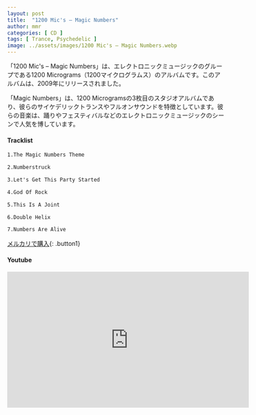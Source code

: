 ```yaml
---
layout: post
title:  "1200 Mic's – Magic Numbers"
author: mmr
categories: [ CD ]
tags: [ Trance, Psychedelic ]
image: ../assets/images/1200 Mic's – Magic Numbers.webp
---
```


「1200 Mic's – Magic Numbers」は、エレクトロニックミュージックのグループである1200 Micrograms（1200マイクログラムス）のアルバムです。このアルバムは、2009年にリリースされました。

「Magic Numbers」は、1200 Microgramsの3枚目のスタジオアルバムであり、彼らのサイケデリックトランスやフルオンサウンドを特徴としています。彼らの音楽は、踊りやフェスティバルなどのエレクトロニックミュージックのシーンで人気を博しています。

#### Tracklist
```md
1.The Magic Numbers Theme

2.Numberstruck

3.Let's Get This Party Started

4.God Of Rock

5.This Is A Joint

6.Double Helix

7.Numbers Are Alive
```

[メルカリで購入](https://jp.mercari.com/item/m59821579100?afid=6142608987){: .button1}

#### Youtube
<iframe width="560" height="315" src="https://www.youtube.com/embed/_u0ip7-HNyU?si=s4wCylQ3ypEhAjDM" title="YouTube video player" frameborder="0" allow="accelerometer; autoplay; clipboard-write; encrypted-media; gyroscope; picture-in-picture; web-share" referrerpolicy="strict-origin-when-cross-origin" allowfullscreen></iframe>